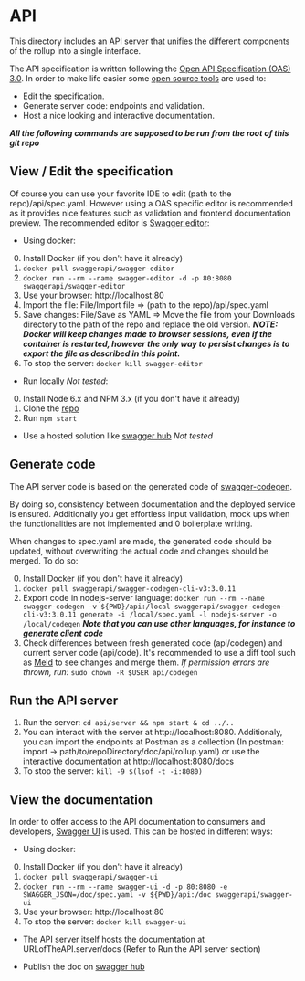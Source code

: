# API
This directory includes an API server that unifies the different components of the rollup into a single interface.

The API specification is written following the [Open API Specification (OAS) 3.0](https://swagger.io/specification/).
In order to make life easier some [open source tools](https://swagger.io/tools/open-source/) are used to:
- Edit the specification.
- Generate server code: endpoints and validation.
- Host a nice looking and interactive documentation.

***All the following commands are supposed to be run from the root of this git repo***

##  View / Edit the specification

Of course you can use your favorite IDE to edit (path to the repo)/api/spec.yaml. However using a OAS specific editor is recommended as it provides nice features such as validation and frontend documentation preview. The recommended editor is [Swagger editor](https://github.com/swagger-api/swagger-editor):

- Using docker:
0. Install Docker (if you don't have it already)
1. `docker pull swaggerapi/swagger-editor`
2. `docker run --rm --name swagger-editor -d -p 80:8080 swaggerapi/swagger-editor`
3. Use your browser: http://localhost:80
4. Import the file: File/Import file => (path to the repo)/api/spec.yaml
5. Save changes: File/Save as YAML => Move the file from your Downloads directory to the path of the repo and replace the old version. ***NOTE: Docker will keep changes made to browser sessions, even if the container is restarted, however the only way to persist changes is to export the file as described in this point.***
6. To stop the server: `docker kill swagger-editor`

- Run locally *Not tested*:
0. Install Node 6.x and NPM 3.x (if you don't have it already)
1. Clone the [repo](https://github.com/swagger-api/swagger-editor)
2. Run `npm start`

- Use a hosted solution like [swagger hub](https://swagger.io/tools/swaggerhub/) *Not tested*

## Generate code

The API server code is based on the generated code of [swagger-codegen](https://github.com/swagger-api/swagger-codegen).

By doing so, consistency between documentation and the deployed service is ensured. Additionally you get effortless input validation, mock ups when the functionalities are not implemented and 0 boilerplate writing.

When changes to spec.yaml are made, the generated code should be updated, without overwriting the actual code and changes should be merged. To do so:

0. Install Docker (if you don't have it already)
1. `docker pull swaggerapi/swagger-codegen-cli-v3:3.0.11`
2. Export code in nodejs-server language: `docker run --rm --name swagger-codegen -v ${PWD}/api:/local swaggerapi/swagger-codegen-cli-v3:3.0.11 generate -i /local/spec.yaml -l nodejs-server -o /local/codegen` ***Note that you can use other languages, for instance to generate client code***
3. Check differences between fresh generated code (api/codegen) and current server code (api/code). It's recommended to use a diff tool such as [Meld](http://meldmerge.org/) to see changes and merge them. *If permission errors are thrown, run:* `sudo chown -R $USER api/codegen`

## Run the API server

1. Run the server: `cd api/server && npm start & cd ../..`
2. You can interact with the server at http://localhost:8080. Additionaly, you can import the endpoints at Postman as a collection (In postman: import -> path/to/repoDirectory/doc/api/rollup.yaml) or use the interactive documentation at http://localhost:8080/docs
3. To stop the server: `kill -9 $(lsof -t -i:8080)`


## View the documentation

In order to offer access to the API documentation to consumers and developers, [Swagger UI](https://github.com/swagger-api/swagger-ui) is used. This can be hosted in different ways:

- Using docker:
0. Install Docker (if you don't have it already)
1. `docker pull swaggerapi/swagger-ui`
2. `docker run --rm --name swagger-ui -d -p 80:8080 -e SWAGGER_JSON=/doc/spec.yaml -v ${PWD}/api:/doc swaggerapi/swagger-ui`
3. Use your browser: http://localhost:80
4. To stop the server: `docker kill swagger-ui`

- The API server itself hosts the documentation at URLofTheAPI.server/docs (Refer to Run the API server section)

- Publish the doc on [swagger hub](https://app.swaggerhub.com/apis/rollupJuniors/Rollup)
